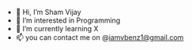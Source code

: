 - 👋 Hi, I’m Sham Vijay
- 👀 I’m interested in Programming
- 🌱 I’m currently learning X
- 📫 you can contact me on @iamvbenz1@gmail.com

